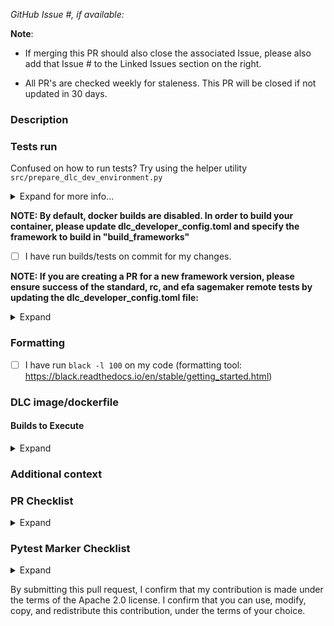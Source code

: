 *GitHub Issue #, if available:*

**Note**: 
- If merging this PR should also close the associated Issue, please also add that Issue # to the Linked Issues section on the right. 

- All PR's are checked weekly for staleness. This PR will be closed if not updated in 30 days.

### Description

### Tests run
Confused on how to run tests? Try using the helper utility `src/prepare_dlc_dev_environment.py`
<details>
<summary>Expand for more info...</summary>

Assuming your remote is called `origin` (you can find out more with `git remote -v`)...
  
- Run default builds and tests for a particular buildspec - also commits and pushes changes to remote; Example:

`python src/prepare_dlc_dev_environment.py -bc </path/to/buildspec.yml> -p origin`

- Enable specific tests for a buildspec or set of buildspecs - also commits and pushes changes to remote; Example:

`python src/prepare_dlc_dev_environment.py -bc </path/to/buildspec.yml> -t sanity_tests -p origin`

- Restore TOML file when ready to merge

`python src/prepare_dlc_dev_environment.py -rcp origin`
</details>


**NOTE: By default, docker builds are disabled. In order to build your container, please update dlc_developer_config.toml and specify the framework to build in "build_frameworks"**
- [ ] I have run builds/tests on commit <INSERT COMMIT ID> for my changes.

**NOTE: If you are creating a PR for a new framework version, please ensure success of the standard, rc, and efa sagemaker remote tests by updating the dlc_developer_config.toml file:**
<details>
<summary>Expand</summary>

- [ ] `sagemaker_remote_tests = true`
- [ ] `sagemaker_efa_tests = true`
- [ ] `sagemaker_rc_tests = true`

**Additionally, please run the sagemaker local tests in at least one revision:**
- [ ] `sagemaker_local_tests = true`

</details>

### Formatting
- [ ] I have run `black -l 100` on my code (formatting tool: https://black.readthedocs.io/en/stable/getting_started.html)

### DLC image/dockerfile

#### Builds to Execute
<details>
<summary>Expand</summary>

Fill out the template and click the checkbox of the builds you'd like to execute

*Note: Replace with <X.Y> with the major.minor framework version (i.e. 2.2) you would like to start.*

- [ ] build_pytorch_training_<X.Y>_sm
- [ ] build_pytorch_training_<X.Y>_ec2

- [ ] build_pytorch_inference_<X.Y>_sm
- [ ] build_pytorch_inference_<X.Y>_ec2
- [ ] build_pytorch_inference_<X.Y>_graviton

- [ ] build_tensorflow_training_<X.Y>_sm
- [ ] build_tensorflow_training_<X.Y>_ec2

- [ ] build_tensorflow_inference_<X.Y>_sm
- [ ] build_tensorflow_inference_<X.Y>_ec2
- [ ] build_tensorflow_inference_<X.Y>_graviton
</details>

### Additional context

### PR Checklist 
<details>
<summary>Expand</summary>

- [ ] I've prepended PR tag with frameworks/job this applies to : [mxnet, tensorflow, pytorch] | [ei/neuron/graviton] | [build] | [test] | [benchmark] | [ec2, ecs, eks, sagemaker]
- [ ] If the PR changes affects SM test, I've modified dlc_developer_config.toml in my PR branch by setting sagemaker_tests = true and efa_tests = true
- [ ] If this PR changes existing code, the change fully backward compatible with pre-existing code. (Non backward-compatible changes need special approval.)
- [ ] (If applicable) I've documented below the DLC image/dockerfile this relates to
- [ ] (If applicable) I've documented below the tests I've run on the DLC image
- [ ] (If applicable) I've reviewed the licenses of updated and new binaries and their dependencies to make sure all licenses are on the Apache Software Foundation Third Party License Policy Category A or Category B license list.  See [https://www.apache.org/legal/resolved.html](https://www.apache.org/legal/resolved.html).
- [ ] (If applicable) I've scanned the updated and new binaries to make sure they do not have vulnerabilities associated with them.

#### NEURON/GRAVITON Testing Checklist
* When creating a PR:
- [ ] I've modified `dlc_developer_config.toml` in my PR branch by setting `neuron_mode = true` or `graviton_mode = true`

#### Benchmark Testing Checklist
* When creating a PR:
- [ ] I've modified `dlc_developer_config.toml` in my PR branch by setting `ec2_benchmark_tests = true` or `sagemaker_benchmark_tests = true`
</details>

### Pytest Marker Checklist
<details>
<summary>Expand</summary>

- [ ] (If applicable) I have added the marker `@pytest.mark.model("<model-type>")` to the new tests which I have added, to specify the Deep Learning model that is used in the test (use `"N/A"` if the test doesn't use a model)
- [ ] (If applicable) I have added the marker `@pytest.mark.integration("<feature-being-tested>")` to the new tests which I have added, to specify the feature that will be tested
- [ ] (If applicable) I have added the marker `@pytest.mark.multinode(<integer-num-nodes>)` to the new tests which I have added, to specify the number of nodes used on a multi-node test
- [ ] (If applicable) I have added the marker `@pytest.mark.processor(<"cpu"/"gpu"/"eia"/"neuron">)` to the new tests which I have added, if a test is specifically applicable to only one processor type
</details>


By submitting this pull request, I confirm that my contribution is made under the terms of the Apache 2.0 license. I confirm that you can use, modify, copy, and redistribute this contribution, under the terms of your choice.
